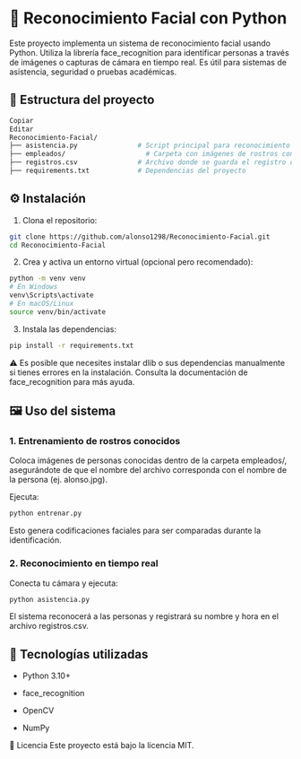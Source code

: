 # 🧠 Reconocimiento Facial con Python
Este proyecto implementa un sistema de reconocimiento facial usando Python. Utiliza la librería face_recognition para identificar personas a través de imágenes o capturas de cámara en tiempo real. Es útil para sistemas de asistencia, seguridad o pruebas académicas.

## 📂 Estructura del proyecto
```bash
Copiar
Editar
Reconocimiento-Facial/
├── asistencia.py               # Script principal para reconocimiento en tiempo real
├── empleados/                    # Carpeta con imágenes de rostros conocidos
├── registros.csv               # Archivo donde se guarda el registro de asistencias
├── requirements.txt            # Dependencias del proyecto
```

## ⚙️ Instalación
1. Clona el repositorio:

``` bash
git clone https://github.com/alonso1298/Reconocimiento-Facial.git
cd Reconocimiento-Facial
```
2. Crea y activa un entorno virtual (opcional pero recomendado):

``` bash
python -m venv venv
# En Windows
venv\Scripts\activate
# En macOS/Linux
source venv/bin/activate
```
3. Instala las dependencias:

``` bash
pip install -r requirements.txt
```
⚠️ Es posible que necesites instalar dlib o sus dependencias manualmente si tienes errores en la instalación. Consulta la documentación de face_recognition para más ayuda.

## 🖼️ Uso del sistema
### 1. Entrenamiento de rostros conocidos 
Coloca imágenes de personas conocidas dentro de la carpeta empleados/, asegurándote de que el nombre del archivo corresponda con el nombre de la persona (ej. alonso.jpg).

Ejecuta:

```bash
python entrenar.py
```
Esto genera codificaciones faciales para ser comparadas durante la identificación.

### 2. Reconocimiento en tiempo real
Conecta tu cámara y ejecuta:

``` bash
python asistencia.py
```
El sistema reconocerá a las personas y registrará su nombre y hora en el archivo registros.csv.

## 🧪 Tecnologías utilizadas
- Python 3.10+

- face_recognition

- OpenCV

- NumPy

📄 Licencia
Este proyecto está bajo la licencia MIT.